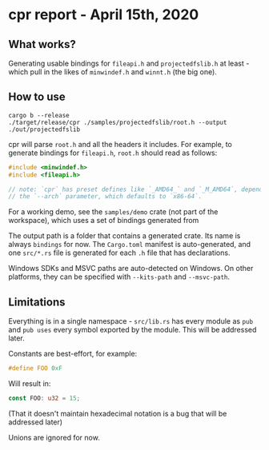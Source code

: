 
# cpr report - April 15th, 2020

## What works?

Generating usable bindings for `fileapi.h` and `projectedfslib.h` at least -
which pull in the likes of `minwindef.h` and `winnt.h` (the big one).

## How to use

```
cargo b --release
./target/release/cpr ./samples/projectedfslib/root.h --output ./out/projectedfslib
```

cpr will parse `root.h` and all the headers it includes. For example, to
generate bindings for `fileapi.h`, `root.h` should read as follows:

```c
#include <minwindef.h>
#include <fileapi.h>

// note: `cpr` has preset defines like `_AMD64_` and `_M_AMD64`, depending on
// the `--arch` parameter, which defaults to `x86-64`.
```

For a working demo, see the `samples/demo` crate (not part of the workspace),
which uses a set of bindings generated from 

The output path is a folder that contains a generated crate. Its name is
always `bindings` for now. The `Cargo.toml` manifest is auto-generated, and
one `src/*.rs` file is generated for each `.h` file that has declarations.

Windows SDKs and MSVC paths are auto-detected on Windows. On other platforms,
they can be specified with `--kits-path` and `--msvc-path`.

## Limitations

Everything is in a single namespace - `src/lib.rs` has every module as `pub`
and `pub uses` every symbol exported by the module. This will be addressed
later.

Constants are best-effort, for example:

```c
#define FOO 0xF
```

Will result in:

```rust
const FOO: u32 = 15;
```

(That it doesn't maintain hexadecimal notation is a bug that will be
addressed later)

Unions are ignored for now.
